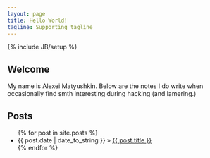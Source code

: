 ```yaml
---
layout: page
title: Hello World!
tagline: Supporting tagline
---
```

{% include JB/setup %}

## Welcome

My name is Alexei Matyushkin. Below are the notes I do write when occasionally find smth interesting during hacking (and lamering.)

## Posts

<ul class="posts">
  {% for post in site.posts %}
    <li><span>{{ post.date | date_to_string }}</span> &raquo; <a href="{{ BASE_PATH }}{{ post.url }}">{{ post.title }}</a></li>
  {% endfor %}
</ul>

